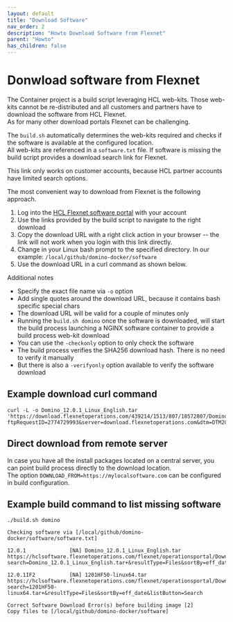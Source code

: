 ```yaml
---
layout: default
title: "Download Software"
nav_order: 2
description: "Howto Download Software from Flexnet"
parent: "Howto"
has_children: false
---
```


# Donwload software from Flexnet


The Container project is a build script leveraging HCL web-kits. Those web-kits cannot be re-distributed and all customers and partners have to download the software from HCL Flexnet.  
As for many other download portals Flexnet can be challenging.

The `build.sh` automatically determines the web-kits required and checks if the software is available at the configured location.  
All web-kits are referenced in a `software.txt` file. If software is missing the build script provides a download search link for Flexnet.

This link only works on customer accounts, because HCL partner accounts have limited search options.

The most convenient way to download from Flexnet is the following approach.

1. Log into the [HCL Flexnet software portal](https://hclsoftware.flexnetoperations.com/) with your account
2. Use the links provided by the build script to navigate to the right download
3. Copy the download URL with a right click action in your browser -- the link will not work when you login with this link directly.
4. Change in your Linux bash prompt to the specified directory. In our example: `/local/github/domino-docker/software`
5. Use the download URL in a curl command as shown below.

Additional notes

- Specify the exact file name via `-o` option
- Add single quotes around the download URL, because it contains bash specific special chars
- The download URL will be valid for a couple of minutes only
- Running the `build.sh domino` once the software is downloaded, will start the build process launching a NGINX software container to provide a build process web-kit download
- You can use the `-checkonly` option to only check the software
- The build process verifies the SHA256 download hash. There is no need to verify it manually
- But there is also a `-verifyonly` option available to verify the software download


## Example download curl command

```
curl -L -o Domino_12.0.1_Linux_English.tar 'https://download.flexnetoperations.com/439214/1513/807/18572807/Domino_12.0.1_Linux_English.tar?ftpRequestID=2774729993&server=download.flexnetoperations.com&dtm=DTM20220313175049MjU0NzQ2NDUw&authparam=1647219050_c709a3e830fe6b67a7aa0dc57d7f59db&ext=.tar'
```

## Direct download from remote server

In case you have all the install packages located on a central server, you can point build process directly to the download location.  
The option `DOWNLOAD_FROM=https://mylocalsoftware.com` can be configured in build configuration.


## Example build command to list missing software

```
./build.sh domino

Checking software via [/local/github/domino-docker/software/software.txt]

12.0.1              [NA] Domino_12.0.1_Linux_English.tar
https://hclsoftware.flexnetoperations.com/flexnet/operationsportal/DownloadSearchPage.action?search=Domino_12.0.1_Linux_English.tar+&resultType=Files&sortBy=eff_date&listButton=Search

12.0.1IF2           [NA] 1201HF50-linux64.tar
https://hclsoftware.flexnetoperations.com/flexnet/operationsportal/DownloadSearchPage.action?search=1201HF50-linux64.tar+&resultType=Files&sortBy=eff_date&listButton=Search

Correct Software Download Error(s) before building image [2]
Copy files to [/local/github/domino-docker/software]

```
